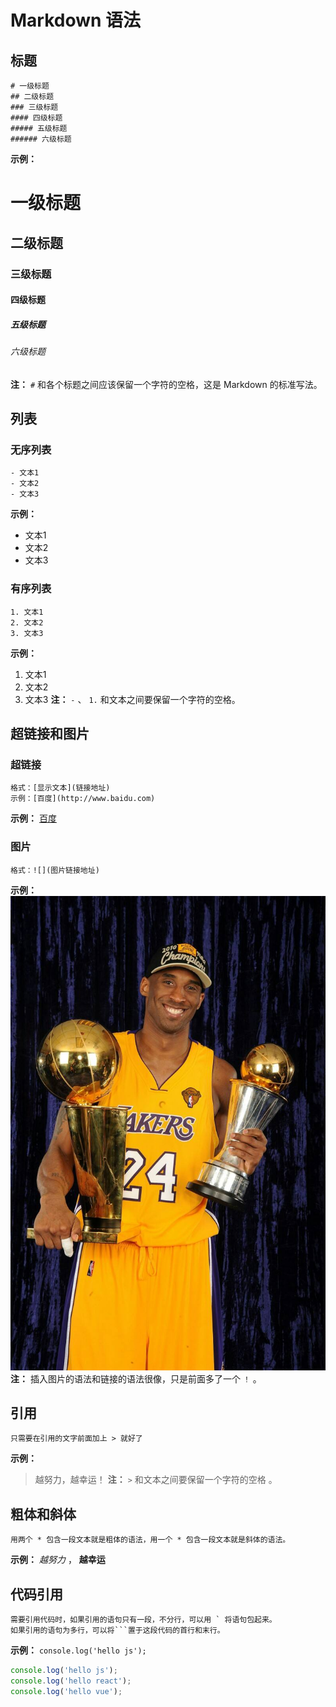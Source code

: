 # Markdown 语法
## 标题
```
# 一级标题
## 二级标题
### 三级标题
#### 四级标题
##### 五级标题
###### 六级标题
```
**示例：**
# 一级标题
## 二级标题
### 三级标题
#### 四级标题
##### 五级标题
###### 六级标题
**注：** `#` 和各个标题之间应该保留一个字符的空格，这是 Markdown 的标准写法。

## 列表
### 无序列表
```
- 文本1
- 文本2
- 文本3
```
**示例：**
- 文本1
- 文本2
- 文本3
### 有序列表
```
1. 文本1
2. 文本2
3. 文本3
```
**示例：**
1. 文本1
2. 文本2
3. 文本3
**注：** `-` 、 `1.` 和文本之间要保留一个字符的空格。

## 超链接和图片
### 超链接
```
格式：[显示文本](链接地址)
示例：[百度](http://www.baidu.com)
```
**示例：**
[百度](http://www.baidu.com)
### 图片
```
格式：![](图片链接地址)
```
**示例：**
![](https://github.com/liujie1990/Util/blob/master/timg.jpg)
**注：** 插入图片的语法和链接的语法很像，只是前面多了一个 `！` 。

## 引用
```
只需要在引用的文字前面加上 > 就好了
```
**示例：**
> 越努力，越幸运！
**注：** `>` 和文本之间要保留一个字符的空格 。

## 粗体和斜体
```
用两个 * 包含一段文本就是粗体的语法，用一个 * 包含一段文本就是斜体的语法。
```
**示例：**
*越努力* ， **越幸运**

## 代码引用
```
需要引用代码时，如果引用的语句只有一段，不分行，可以用 ` 将语句包起来。
如果引用的语句为多行，可以将```置于这段代码的首行和末行。
```
**示例：**
`console.log('hello js');`
```javascript
console.log('hello js');
console.log('hello react');
console.log('hello vue');
```
